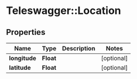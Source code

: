 # Teleswagger::Location

## Properties
Name | Type | Description | Notes
------------ | ------------- | ------------- | -------------
**longitude** | **Float** |  | [optional] 
**latitude** | **Float** |  | [optional] 


